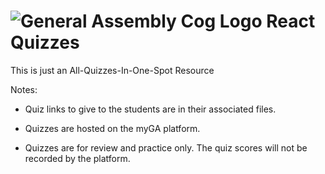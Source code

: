 # ![General Assembly Cog Logo](https://ga-dash.s3.amazonaws.com/production/assets/logo-9f88ae6c9c3871690e33280fcf557f33.png)  React Quizzes

This is just an All-Quizzes-In-One-Spot Resource

Notes:

- Quiz links to give to the students are in their associated files.

- Quizzes are hosted on the myGA platform.

- Quizzes are for review and practice only. The quiz scores will not be recorded by the platform.
